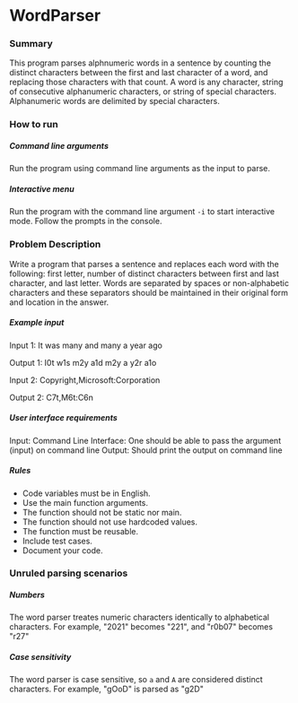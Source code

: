 # WordParser

### Summary
This program parses alphnumeric words in a sentence by counting the distinct characters between the first and last character of a word, and replacing those characters with that count.
A word is any character, string of consecutive alphanumeric characters, or string of special characters. Alphanumeric words are delimited by special characters.

### How to run

##### Command line arguments
Run the program using command line arguments as the input to parse.

##### Interactive menu
Run the program with the command line argument `-i` to start interactive mode. Follow the prompts in the console.

### Problem Description
Write a program that parses a sentence and replaces each word with the following: first letter, number of distinct characters between first and last character, and last letter.
Words are separated by spaces or non-alphabetic characters and these separators should be maintained in their original form and location in the answer.

##### Example input
Input 1:    It was many and many a year ago

Output 1:   I0t w1s m2y a1d m2y a y2r a1o

Input 2:    Copyright,Microsoft:Corporation

Output 2:   C7t,M6t:C6n

##### User interface requirements
Input: Command Line Interface: One should be able to pass the argument (input) on command line
Output: Should print the output on command line
 
##### Rules
* Code variables must be in English.
* Use the main function arguments.
* The function should not be static nor main.
* The function should not use hardcoded values.
* The function must be reusable.
* Include test cases.
* Document your code.

### Unruled parsing scenarios

##### Numbers
The word parser treates numeric characters identically to alphabetical characters. For example, "2021" becomes "221", and "r0b07" becomes "r27"

##### Case sensitivity
The word parser is case sensitive, so `a` and `A` are considered distinct characters. For example, "gOoD" is parsed as "g2D"
